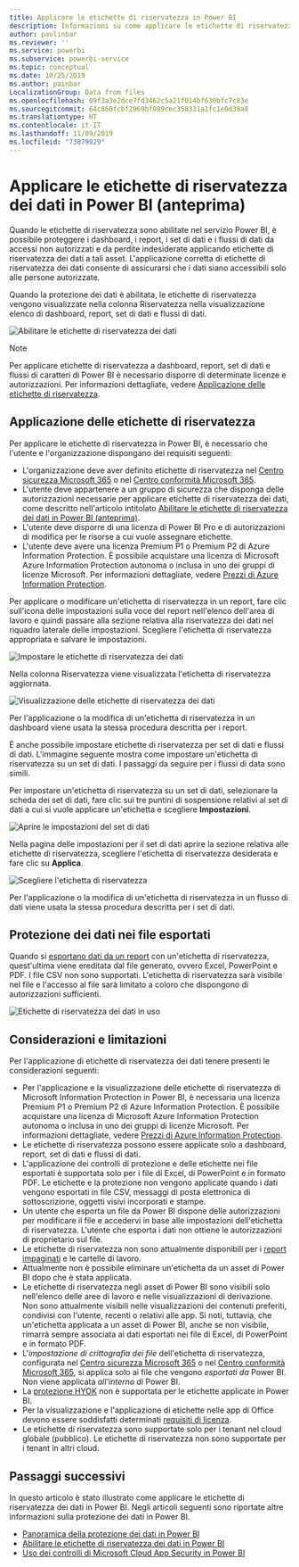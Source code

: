 ```yaml
---
title: Applicare le etichette di riservatezza in Power BI
description: Informazioni su come applicare le etichette di riservatezza dei dati in Power BI
author: paulinbar
ms.reviewer: ''
ms.service: powerbi
ms.subservice: powerbi-service
ms.topic: conceptual
ms.date: 10/25/2019
ms.author: painbar
LocalizationGroup: Data from files
ms.openlocfilehash: 09f3a3e2dce7fd3462c5a21f014bf630bfc7c83e
ms.sourcegitcommit: 64c860fcbf2969bf089cec358331a1fc1e0d39a8
ms.translationtype: HT
ms.contentlocale: it-IT
ms.lasthandoff: 11/09/2019
ms.locfileid: "73879029"
---
```

# <a name="apply-data-sensitivity-labels-in-power-bi-preview"></a>Applicare le etichette di riservatezza dei dati in Power BI (anteprima)

Quando le etichette di riservatezza sono abilitate nel servizio Power BI, è possibile proteggere i dashboard, i report, i set di dati e i flussi di dati da accessi non autorizzati e da perdite indesiderate applicando etichette di riservatezza dei dati a tali asset. L'applicazione corretta di etichette di riservatezza dei dati consente di assicurarsi che i dati siano accessibili solo alle persone autorizzate.

Quando la protezione dei dati è abilitata, le etichette di riservatezza vengono visualizzate nella colonna Riservatezza nella visualizzazione elenco di dashboard, report, set di dati e flussi di dati.

![Abilitare le etichette di riservatezza dei dati](media/service-security-apply-data-sensitivity-labels/apply-data-sensitivity-labels-01.png)

> [!NOTE]
> Per applicare etichette di riservatezza a dashboard, report, set di dati e flussi di caratteri di Power BI è necessario disporre di determinate licenze e autorizzazioni. Per informazioni dettagliate, vedere [Applicazione delle etichette di riservatezza](#applying-sensitivity-labels).

## <a name="applying-sensitivity-labels"></a>Applicazione delle etichette di riservatezza

Per applicare le etichette di riservatezza in Power BI, è necessario che l'utente e l'organizzazione dispongano dei requisiti seguenti:

* L'organizzazione deve aver definito etichette di riservatezza nel [Centro sicurezza Microsoft 365](https://security.microsoft.com/) o nel [Centro conformità Microsoft 365](https://compliance.microsoft.com/).
* L'utente deve appartenere a un gruppo di sicurezza che disponga delle autorizzazioni necessarie per applicare etichette di riservatezza dei dati, come descritto nell'articolo intitolato [Abilitare le etichette di riservatezza dei dati in Power BI (anteprima)](../admin/service-security-enable-data-sensitivity-labels.md#enable-data-sensitivity-labels).
* L'utente deve disporre di una licenza di Power BI Pro e di autorizzazioni di modifica per le risorse a cui vuole assegnare etichette. 
* L'utente deve avere una licenza Premium P1 o Premium P2 di Azure Information Protection. È possibile acquistare una licenza di Microsoft Azure Information Protection autonoma o inclusa in uno dei gruppi di licenze Microsoft. Per informazioni dettagliate, vedere [Prezzi di Azure Information Protection](https://azure.microsoft.com/pricing/details/information-protection/).

Per applicare o modificare un'etichetta di riservatezza in un report, fare clic sull'icona delle impostazioni sulla voce del report nell'elenco dell'area di lavoro e quindi passare alla sezione relativa alla riservatezza dei dati nel riquadro laterale delle impostazioni. Scegliere l'etichetta di riservatezza appropriata e salvare le impostazioni.

![Impostare le etichette di riservatezza dei dati](media/service-security-apply-data-sensitivity-labels/apply-data-sensitivity-labels-02.png)

Nella colonna Riservatezza viene visualizzata l'etichetta di riservatezza aggiornata. 

![Visualizzazione delle etichette di riservatezza dei dati](media/service-security-apply-data-sensitivity-labels/apply-data-sensitivity-labels-03.png)

Per l'applicazione o la modifica di un'etichetta di riservatezza in un dashboard viene usata la stessa procedura descritta per i report. 

È anche possibile impostare etichette di riservatezza per set di dati e flussi di dati. L'immagine seguente mostra come impostare un'etichetta di riservatezza su un set di dati. I passaggi da seguire per i flussi di data sono simili.

Per impostare un'etichetta di riservatezza su un set di dati, selezionare la scheda dei set di dati, fare clic sui tre puntini di sospensione relativi al set di dati a cui si vuole applicare un'etichetta e scegliere **Impostazioni**.

![Aprire le impostazioni del set di dati](media/service-security-apply-data-sensitivity-labels/apply-data-sensitivity-labels-05.png)

Nella pagina delle impostazioni per il set di dati aprire la sezione relativa alle etichette di riservatezza, scegliere l'etichetta di riservatezza desiderata e fare clic su **Applica**.

![Scegliere l'etichetta di riservatezza](media/service-security-apply-data-sensitivity-labels/apply-data-sensitivity-labels-06.png)

Per l'applicazione o la modifica di un'etichetta di riservatezza in un flusso di dati viene usata la stessa procedura descritta per i set di dati.

## <a name="data-protection-in-exported-files"></a>Protezione dei dati nei file esportati

Quando si [esportano dati da un report](https://docs.microsoft.com/power-bi/consumer/end-user-export) con un'etichetta di riservatezza, quest'ultima viene ereditata dal file generato, ovvero Excel, PowerPoint e PDF. I file CSV non sono supportati. L'etichetta di riservatezza sarà visibile nel file e l'accesso al file sarà limitato a coloro che dispongono di autorizzazioni sufficienti.

![Etichette di riservatezza dei dati in uso](media/service-security-apply-data-sensitivity-labels/apply-data-sensitivity-labels-04b.png)

## <a name="considerations-and-limitations"></a>Considerazioni e limitazioni

Per l'applicazione di etichette di riservatezza dei dati tenere presenti le considerazioni seguenti:

* Per l'applicazione e la visualizzazione delle etichette di riservatezza di Microsoft Information Protection in Power BI, è necessaria una licenza Premium P1 o Premium P2 di Azure Information Protection. È possibile acquistare una licenza di Microsoft Azure Information Protection autonoma o inclusa in uno dei gruppi di licenze Microsoft. Per informazioni dettagliate, vedere [Prezzi di Azure Information Protection](https://azure.microsoft.com/pricing/details/information-protection/).
* Le etichette di riservatezza possono essere applicate solo a dashboard, report, set di dati e flussi di dati.
* L'applicazione dei controlli di protezione e delle etichette nei file esportati è supportata solo per i file di Excel, di PowerPoint e in formato PDF. Le etichette e la protezione non vengono applicate quando i dati vengono esportati in file CSV, messaggi di posta elettronica di sottoscrizione, oggetti visivi incorporati e stampe.
* Un utente che esporta un file da Power BI dispone delle autorizzazioni per modificare il file e accedervi in base alle impostazioni dell'etichetta di riservatezza. L'utente che esporta i dati non ottiene le autorizzazioni di proprietario sul file. 
* Le etichette di riservatezza non sono attualmente disponibili per i [report impaginati]( https://docs.microsoft.com/power-bi/paginated-reports-report-builder-power-bi) e le cartelle di lavoro. 
* Attualmente non è possibile eliminare un'etichetta da un asset di Power BI dopo che è stata applicata.
* Le etichette di riservatezza negli asset di Power BI sono visibili solo nell'elenco delle aree di lavoro e nelle visualizzazioni di derivazione. Non sono attualmente visibili nelle visualizzazioni dei contenuti preferiti, condivisi con l'utente, recenti o relativi alle app. Si noti, tuttavia, che un'etichetta applicata a un asset di Power BI, anche se non visibile, rimarrà sempre associata ai dati esportati nei file di Excel, di PowerPoint e in formato PDF.
* L'*impostazione di crittografia dei file* dell'etichetta di riservatezza, configurata nel [Centro sicurezza Microsoft 365](https://security.microsoft.com/) o nel [Centro conformità Microsoft 365](https://compliance.microsoft.com/), si applica solo ai file che vengono *esportati da* Power BI. Non viene applicata *all'interno di* Power BI.
* La [protezione HYOK](https://docs.microsoft.com/azure/information-protection/configure-adrms-restrictions) non è supportata per le etichette applicate in Power BI.
* Per la visualizzazione e l'applicazione di etichette nelle app di Office devono essere soddisfatti determinati [requisiti di licenza](https://docs.microsoft.com/microsoft-365/compliance/sensitivity-labels-office-apps#subscription-and-licensing-requirements-for-sensitivity-labels).
* Le etichette di riservatezza sono supportate solo per i tenant nel cloud globale (pubblico). Le etichette di riservatezza non sono supportate per i tenant in altri cloud.

## <a name="next-steps"></a>Passaggi successivi

In questo articolo è stato illustrato come applicare le etichette di riservatezza dei dati in Power BI. Negli articoli seguenti sono riportate altre informazioni sulla protezione dei dati in Power BI. 

* [Panoramica della protezione dei dati in Power BI](../admin/service-security-data-protection-overview.md)
* [Abilitare le etichette di riservatezza dei dati in Power BI](../admin/service-security-enable-data-sensitivity-labels.md)
* [Uso dei controlli di Microsoft Cloud App Security in Power BI](../admin/service-security-using-microsoft-cloud-app-security-controls.md)